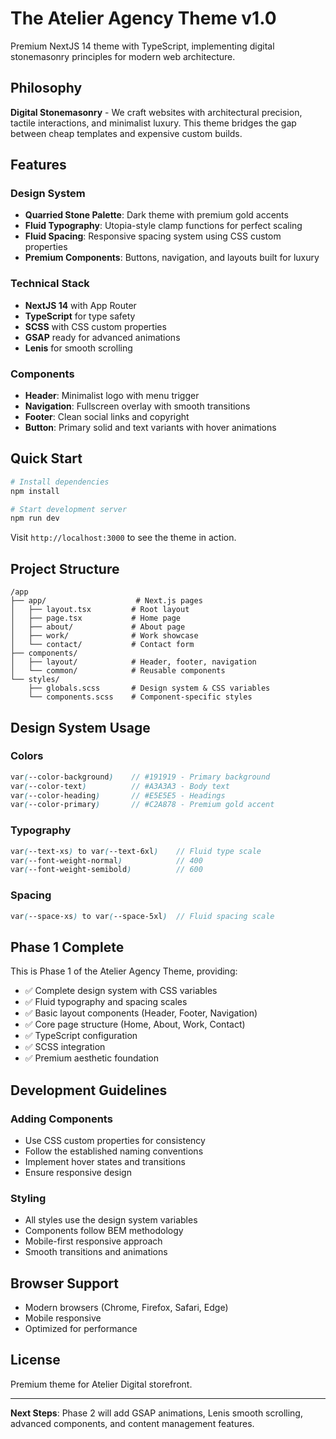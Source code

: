
# The Atelier Agency Theme v1.0

Premium NextJS 14 theme with TypeScript, implementing digital stonemasonry principles for modern web architecture.

## Philosophy

**Digital Stonemasonry** - We craft websites with architectural precision, tactile interactions, and minimalist luxury. This theme bridges the gap between cheap templates and expensive custom builds.

## Features

### Design System
- **Quarried Stone Palette**: Dark theme with premium gold accents
- **Fluid Typography**: Utopia-style clamp functions for perfect scaling
- **Fluid Spacing**: Responsive spacing system using CSS custom properties
- **Premium Components**: Buttons, navigation, and layouts built for luxury

### Technical Stack
- **NextJS 14** with App Router
- **TypeScript** for type safety
- **SCSS** with CSS custom properties
- **GSAP** ready for advanced animations
- **Lenis** for smooth scrolling

### Components
- **Header**: Minimalist logo with menu trigger
- **Navigation**: Fullscreen overlay with smooth transitions
- **Footer**: Clean social links and copyright
- **Button**: Primary solid and text variants with hover animations

## Quick Start

```bash
# Install dependencies
npm install

# Start development server
npm run dev
```

Visit `http://localhost:3000` to see the theme in action.

## Project Structure

```
/app
├── app/                    # Next.js pages
│   ├── layout.tsx         # Root layout
│   ├── page.tsx           # Home page
│   ├── about/             # About page
│   ├── work/              # Work showcase
│   └── contact/           # Contact form
├── components/
│   ├── layout/            # Header, footer, navigation
│   └── common/            # Reusable components
└── styles/
    ├── globals.scss       # Design system & CSS variables
    └── components.scss    # Component-specific styles
```

## Design System Usage

### Colors
```scss
var(--color-background)    // #191919 - Primary background
var(--color-text)          // #A3A3A3 - Body text
var(--color-heading)       // #E5E5E5 - Headings
var(--color-primary)       // #C2A878 - Premium gold accent
```

### Typography
```scss
var(--text-xs) to var(--text-6xl)    // Fluid type scale
var(--font-weight-normal)            // 400
var(--font-weight-semibold)          // 600
```

### Spacing
```scss
var(--space-xs) to var(--space-5xl)  // Fluid spacing scale
```

## Phase 1 Complete

This is Phase 1 of the Atelier Agency Theme, providing:
- ✅ Complete design system with CSS variables
- ✅ Fluid typography and spacing scales
- ✅ Basic layout components (Header, Footer, Navigation)
- ✅ Core page structure (Home, About, Work, Contact)
- ✅ TypeScript configuration
- ✅ SCSS integration
- ✅ Premium aesthetic foundation

## Development Guidelines

### Adding Components
- Use CSS custom properties for consistency
- Follow the established naming conventions
- Implement hover states and transitions
- Ensure responsive design

### Styling
- All styles use the design system variables
- Components follow BEM methodology
- Mobile-first responsive approach
- Smooth transitions and animations

## Browser Support
- Modern browsers (Chrome, Firefox, Safari, Edge)
- Mobile responsive
- Optimized for performance

## License
Premium theme for Atelier Digital storefront.

---

**Next Steps**: Phase 2 will add GSAP animations, Lenis smooth scrolling, advanced components, and content management features.
